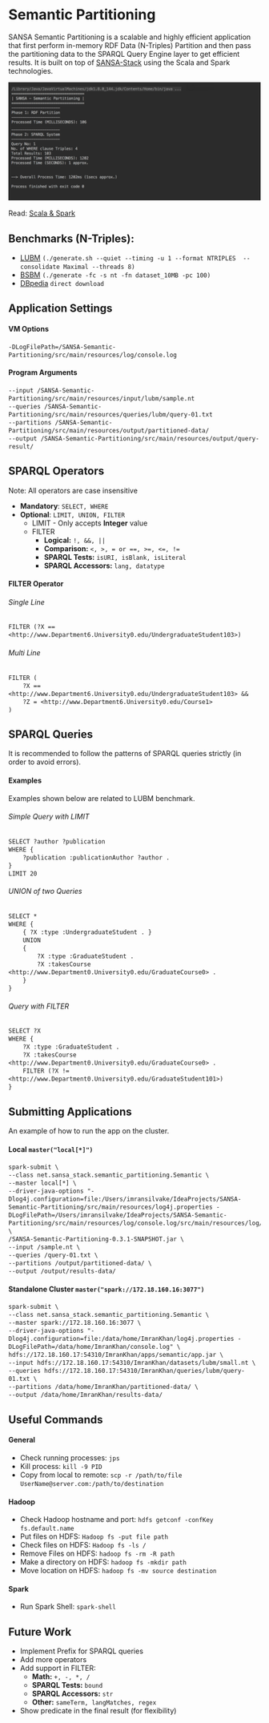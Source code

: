 # Semantic Partitioning
SANSA Semantic Partitioning is a scalable and highly efficient application that first perform in-memory RDF Data (N-Triples) Partition and then pass the partitioning data to the SPARQL Query Engine layer to get efficient results. It is built on top of [SANSA-Stack](https://github.com/SANSA-Stack) using the Scala and Spark technologies.

![Alt text](preview.png?raw=true "Semantic Partitioning")

Read: [Scala & Spark](content/learn-scala-spark/README.md)


##  Benchmarks (N-Triples): 
- [LUBM](https://github.com/rvesse/lubm-uba) `(./generate.sh --quiet --timing -u 1 --format NTRIPLES  --consolidate Maximal --threads 8)`
- [BSBM](https://sourceforge.net/projects/bsbmtools/files/bsbmtools/bsbmtools-0.2/bsbmtools-v0.2.zip/download) `(./generate -fc -s nt -fn dataset_10MB -pc 100)`
- [DBpedia](http://benchmark.dbpedia.org/) `direct download`


## Application Settings
#### VM Options
```
-DLogFilePath=/SANSA-Semantic-Partitioning/src/main/resources/log/console.log
```

#### Program Arguments
```
--input /SANSA-Semantic-Partitioning/src/main/resources/input/lubm/sample.nt
--queries /SANSA-Semantic-Partitioning/src/main/resources/queries/lubm/query-01.txt
--partitions /SANSA-Semantic-Partitioning/src/main/resources/output/partitioned-data/
--output /SANSA-Semantic-Partitioning/src/main/resources/output/query-result/
```


## SPARQL Operators
Note: All operators are case insensitive
 - **Mandatory**: ```SELECT, WHERE```
 - **Optional**: ```LIMIT, UNION, FILTER```
	- LIMIT - Only accepts **Integer** value
	- FILTER
		 - **Logical:** ```!, &&, ||```
		 - **Comparison:** ```<, >, = or ==, >=, <=, !=```
		 - **SPARQL Tests:** ```isURI, isBlank, isLiteral```
		 - **SPARQL Accessors:** ```lang, datatype```

#### FILTER Operator
###### Single Line
```    
FILTER (?X == <http://www.Department6.University0.edu/UndergraduateStudent103>)
```

###### Multi Line
```    
FILTER (
    ?X == <http://www.Department6.University0.edu/UndergraduateStudent103> &&
    ?Z = <http://www.Department6.University0.edu/Course1>
)
```


## SPARQL Queries
It is recommended to follow the patterns of SPARQL queries strictly (in order to avoid errors).

#### Examples
Examples shown below are related to LUBM benchmark.

###### Simple Query with LIMIT
```
SELECT ?author ?publication
WHERE {
	?publication :publicationAuthor ?author .
}
LIMIT 20
```

###### UNION of two Queries
```
SELECT *
WHERE {
    { ?X :type :UndergraduateStudent . }
    UNION
    {
        ?X :type :GraduateStudent .
        ?X :takesCourse <http://www.Department0.University0.edu/GraduateCourse0> .
    }
}
```

###### Query with FILTER
```
SELECT ?X
WHERE {
    ?X :type :GraduateStudent .
    ?X :takesCourse <http://www.Department0.University0.edu/GraduateCourse0> .
    FILTER (?X != <http://www.Department0.University0.edu/GraduateStudent101>)
}
```


## Submitting Applications
An example of how to run the app on the cluster.

#### Local `master("local[*]")`
```
spark-submit \
--class net.sansa_stack.semantic_partitioning.Semantic \
--master local[*] \
--driver-java-options "-Dlog4j.configuration=file:/Users/imransilvake/IdeaProjects/SANSA-Semantic-Partitioning/src/main/resources/log4j.properties -DLogFilePath=/Users/imransilvake/IdeaProjects/SANSA-Semantic-Partitioning/src/main/resources/log/console.log/src/main/resources/log/console.log" \
/SANSA-Semantic-Partitioning-0.3.1-SNAPSHOT.jar \
--input /sample.nt \
--queries /query-01.txt \
--partitions /output/partitioned-data/ \
--output /output/results-data/
```

#### Standalone Cluster `master("spark://172.18.160.16:3077")`
```
spark-submit \
--class net.sansa_stack.semantic_partitioning.Semantic \
--master spark://172.18.160.16:3077 \
--driver-java-options "-Dlog4j.configuration=file:/data/home/ImranKhan/log4j.properties -DLogFilePath=/data/home/ImranKhan/console.log" \
hdfs://172.18.160.17:54310/ImranKhan/apps/semantic/app.jar \
--input hdfs://172.18.160.17:54310/ImranKhan/datasets/lubm/small.nt \
--queries hdfs://172.18.160.17:54310/ImranKhan/queries/lubm/query-01.txt \
--partitions /data/home/ImranKhan/partitioned-data/ \
--output /data/home/ImranKhan/results-data/
```


## Useful Commands
#### General
- Check running processes: `jps`
- Kill process: `kill -9 PID`
- Copy from local to remote: `scp -r /path/to/file UserName@server.com:/path/to/destination`

#### Hadoop
- Check Hadoop hostname and port: `hdfs getconf -confKey fs.default.name`
- Put files on HDFS: `Hadoop fs -put file path`
- Check files on HDFS: `Hadoop fs -ls /`
- Remove Files on HDFS: `hadoop fs -rm -R path`
- Make a directory on HDFS: `hadoop fs -mkdir path`
- Move location on HDFS: `hadoop fs -mv source destination`

#### Spark
- Run Spark Shell: `spark-shell`


## Future Work
 - Implement Prefix for SPARQL queries
 - Add more operators
 - Add support in FILTER: 
    - **Math:** ```+, -, *, /```
    - **SPARQL Tests:** ```bound```
    - **SPARQL Accessors:** ```str```
    - **Other:** ```sameTerm, langMatches, regex```
 - Show predicate in the final result (for flexibility)
